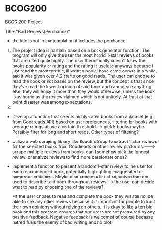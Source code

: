# BCOG200
BCOG 200 Project

Title: "Bad Reviews(Perchance)"
* the title is not in contemplation it includes the perchance

1) The project idea is partially based on a book generator function. The program will only give the user the most horrid 1-star reviews of books that are rated quite highly. The user theoretically doesn't know the books popularity or rating and the rating is useless anyways because I just read the most terrible, ill written book I have come across in a while, and it was given over 4.2 starts on good reads. The user can choose to read the book or not based on the review, but the concept is that since they've read the lowest opinion of said book and cannot see anything else, they will enjoy it more than they would otherwise, unless the book is as horrid as the review claimed which is not unlikely. At least at that point disaster was among expectations.
2)
* Develop a function that selects highly-rated books from a dataset (e.g., from Goodreads API) based on user preferences, filtering for books with average ratings above a certain threshold.--> pick 5 books maybe. Possibly filter for long and short reads. Other types of filtering?
  
* Utilize a web scraping library like BeautifulSoup to extract 1-star reviews for the selected books from Goodreads or other review platforms.---> scrape multiple reviews from books, can I somehow pick the longest review, or analyze reviews to find more passionate ones?
  
* Implement a function to present a random 1-star review to the user for each recommended book, potentially highlighting exaggerated or humorous criticisms. Maybe also present a list of adjectives that are used to describe said book throughout reviews.--> the user can decide what to read by choosing one of the reviews?

   *If the user choses to read and complete the book they will still not be able to see any other reviews because it is important for people to trust their own opinions without relying on others. It is okay to like a terrible book and this program ensures that our users are not pressured by any positive feedback. Negative feedback is welcomed of course because hatred fuels the enemy of bad writing and no plot.
